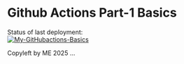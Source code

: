 # Github Actions Part-1 Basics

Status of last deployment:<br>
[![My-GitHubactions-Basics](https://github.com/cezargcc/github-actions-demo1/actions/workflows/my-pipeline.yml/badge.svg)](https://github.com/cezargcc/github-actions-demo1/actions/workflows/my-pipeline.yml)

Copyleft by ME 2025 ...
